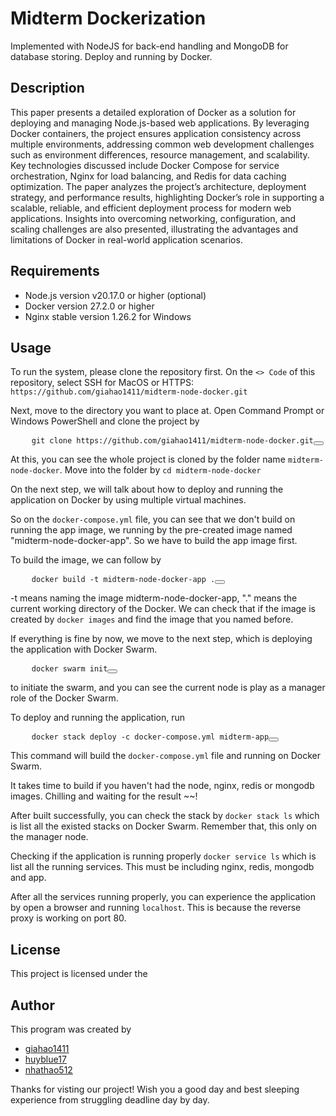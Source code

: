 # Midterm Dockerization

Implemented with NodeJS for back-end handling and MongoDB for database storing. Deploy and running by Docker.

## Description

This paper presents a detailed exploration of Docker as a solution for deploying and managing Node.js-based web applications. By leveraging Docker containers, the 
project ensures application consistency across multiple environments, addressing common web development challenges such as environment differences, resource 
management, and scalability. Key technologies discussed include Docker Compose for service orchestration, Nginx for load balancing, and Redis for data caching
optimization. The paper analyzes the project’s architecture, deployment strategy, and performance results, highlighting Docker’s role in supporting a scalable,
reliable, and efficient deployment process for modern web applications. Insights into overcoming networking, configuration, and scaling challenges are also
presented, illustrating the advantages and limitations of Docker in real-world application scenarios.

## Requirements

* Node.js version v20.17.0 or higher (optional)
* Docker version 27.2.0 or higher
* Nginx stable version 1.26.2 for Windows

## Usage

To run the system, please clone the repository first. On the ` <> Code ` of this repository, select SSH for MacOS or HTTPS:  ` https://github.com/giahao1411/midterm-node-docker.git `

Next, move to the directory you want to place at. Open Command Prompt or Windows PowerShell and clone the project by

<pre>
    <code id="code">git clone https://github.com/giahao1411/midterm-node-docker.git</code><button class="copy-btn" onclick="copyCode()"></button>
</pre>

At this, you can see the whole project is cloned by the folder name ` midterm-node-docker `. Move into the folder by ` cd midterm-node-docker `

On the next step, we will talk about how to deploy and running the application on Docker by using multiple virtual machines. 

So on the ` docker-compose.yml ` file, you can see that we don't build on running the app image, we running by the pre-created image named "midterm-node-docker-app". 
So we have to build the app image first.

To build the image, we can follow by

<pre>
    <code id="code">docker build -t midterm-node-docker-app .</code><button class="copy-btn" onclick="copyCode()"></button>
</pre>

-t means naming the image midterm-node-docker-app, "." means the current working directory of the Docker. We can check that if the image is created by ` docker images ` and find the image that you named before.

If everything is fine by now, we move to the next step, which is deploying the application with Docker Swarm.

<pre>
    <code id="code">docker swarm init</code><button class="copy-btn" onclick="copyCode()"></button>
</pre>

to initiate the swarm, and you can see the current node is play as a manager role of the Docker Swarm.

To deploy and running the application, run

<pre>
    <code id="code">docker stack deploy -c docker-compose.yml midterm-app</code><button class="copy-btn" onclick="copyCode()"></button>
</pre>

This command will build the ` docker-compose.yml ` file and running on Docker Swarm.

It takes time to build if you haven't had the node, nginx, redis or mongodb images. Chilling and waiting for the result ~~!

After built successfully, you can check the stack by ` docker stack ls ` which is list all the existed stacks on Docker Swarm. Remember that, this only on the manager node.

Checking if the application is running properly ` docker service ls ` which is list all the running services. This must be including nginx, redis, mongodb and app.

After all the services running properly, you can experience the application by open a browser and running ` localhost `. This is because the reverse proxy is working on port 80. 

## License

This project is licensed under the 

## Author

This program was created by 

* [giahao1411](https://github.com/giahao1411)
* [huyblue17](https://github.com/huyblue17)
* [nhathao512](https://github.com/nhathao512)


Thanks for visting our project! Wish you a good day and best sleeping experience from struggling deadline day by day.
